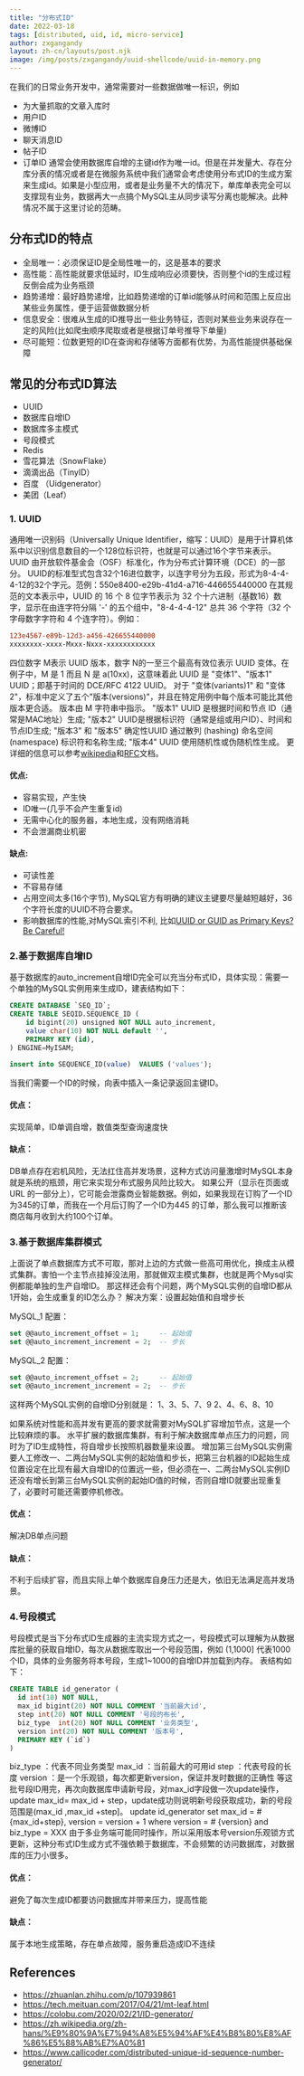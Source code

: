 ```yaml
---
title: "分布式ID"
date: 2022-03-18
tags: [distributed, uid, id, micro-service]
author: zxgangandy
layout: zh-cn/layouts/post.njk
image: /img/posts/zxgangandy/uuid-shellcode/uuid-in-memory.png
---
```


<!-- summary -->
在我们的日常业务开发中，通常需要对一些数据做唯一标识，例如
- 为大量抓取的文章入库时
- 用户ID
- 微博ID
- 聊天消息ID
- 帖子ID
- 订单ID
通常会使用数据库自增的主键id作为唯一id。但是在并发量大、存在分库分表的情况或者是在微服务系统中我们通常会考虑使用分布式ID的生成方案来生成id。如果是小型应用，或者是业务量不大的情况下，单库单表完全可以支撑现有业务，数据再大一点搞个MySQL主从同步读写分离也能解决。此种情况不属于这里讨论的范畴。
<!-- summary -->

## 分布式ID的特点
- 全局唯一：必须保证ID是全局性唯一的，这是基本的要求
- 高性能：高性能就要求低延时，ID生成响应必须要快，否则整个id的生成过程反倒会成为业务瓶颈
- 趋势递增：最好趋势递增，比如趋势递增的订单id能够从时间和范围上反应出某些业务属性，便于运营做数据分析
- 信息安全：很难从生成的ID推导出一些业务特征，否则对某些业务来说存在一定的风险(比如爬虫顺序爬取或者是根据订单号推导下单量)
- 尽可能短：位数更短的ID在查询和存储等方面都有优势，为高性能提供基础保障

## 常见的分布式ID算法
- UUID
- 数据库自增ID
- 数据库多主模式
- 号段模式
- Redis
- 雪花算法（SnowFlake）
- 滴滴出品（TinyID）
- 百度 （Uidgenerator）
- 美团（Leaf）

### 1. UUID
通用唯一识别码（Universally Unique Identifier，缩写：UUID）是用于计算机体系中以识别信息数目的一个128位标识符，也就是可以通过16个字节来表示。
UUID 由开放软件基金会（OSF）标准化，作为分布式计算环境（DCE）的一部分。
UUID的标准型式包含32个16进位数字，以连字号分为五段，形式为8-4-4-4-12的32个字元。范例：550e8400-e29b-41d4-a716-446655440000
在其规范的文本表示中，UUID 的 16 个 8 位字节表示为 32 个十六进制（基数16）数字，显示在由连字符分隔 '-' 的五个组中，"8-4-4-4-12" 总共 36 个字符（32 个字母数字字符和 4 个连字符）。例如：

```diff
123e4567-e89b-12d3-a456-426655440000
xxxxxxxx-xxxx-Mxxx-Nxxx-xxxxxxxxxxxx
```
四位数字 M表示 UUID 版本，数字 N的一至三个最高有效位表示 UUID 变体。在例子中，M 是 1 而且 N 是 a(10xx)，这意味着此 UUID 是 "变体1"、"版本1" UUID；即基于时间的 DCE/RFC 4122 UUID。
对于 "变体(variants)1" 和 "变体2"，标准中定义了五个"版本(versions)"，并且在特定用例中每个版本可能比其他版本更合适。
版本由 M 字符串中指示。
"版本1" UUID 是根据时间和节点 ID（通常是MAC地址）生成;
"版本2" UUID是根据标识符（通常是组或用户ID）、时间和节点ID生成;
"版本3" 和 "版本5" 确定性UUID 通过散列 (hashing) 命名空间 (namespace) 标识符和名称生成;
"版本4" UUID 使用随机性或伪随机性生成。
更详细的信息可以参考[wikipedia](https://en.wikipedia.org/wiki/Universally_unique_identifier)和[RFC](https://tools.ietf.org/html/rfc4122)文档。

#### 优点:
- 容易实现，产生快
- ID唯一(几乎不会产生重复id)
- 无需中心化的服务器，本地生成，没有网络消耗
- 不会泄漏商业机密

#### 缺点:
- 可读性差
- 不容易存储
- 占用空间太多(16个字节), MySQL官方有明确的建议主键要尽量越短越好，36个字符长度的UUID不符合要求。 
- 影响数据库的性能,对MySQL索引不利, 比如[UUID or GUID as Primary Keys? Be Careful!](https://tomharrisonjr.com/uuid-or-guid-as-primary-keys-be-careful-7b2aa3dcb439)

### 2.基于数据库自增ID
基于数据库的auto_increment自增ID完全可以充当分布式ID，具体实现：需要一个单独的MySQL实例用来生成ID，建表结构如下：
```sql
CREATE DATABASE `SEQ_ID`;
CREATE TABLE SEQID.SEQUENCE_ID (
    id bigint(20) unsigned NOT NULL auto_increment, 
    value char(10) NOT NULL default '',
    PRIMARY KEY (id),
) ENGINE=MyISAM;
```
```sql
insert into SEQUENCE_ID(value)  VALUES ('values');
```
当我们需要一个ID的时候，向表中插入一条记录返回主键ID。
#### 优点：
实现简单，ID单调自增，数值类型查询速度快
#### 缺点：
DB单点存在宕机风险，无法扛住高并发场景，这种方式访问量激增时MySQL本身就是系统的瓶颈，用它来实现分布式服务风险比较大。
如果公开（显示在页面或 URL 的一部分上），它可能会泄露商业智能数据。例如，如果我现在订购了一个ID为345的订单，而我在一个月后订购了一个ID为445 的订单，那么我可以推断该商店每月收到大约100个订单。

### 3.基于数据库集群模式
上面说了单点数据库方式不可取，那对上边的方式做一些高可用优化，换成主从模式集群。害怕一个主节点挂掉没法用，那就做双主模式集群，也就是两个Mysql实例都能单独的生产自增ID。
那这样还会有个问题，两个MySQL实例的自增ID都从1开始，会生成重复的ID怎么办？
解决方案：设置起始值和自增步长

MySQL_1 配置：
```sql
set @@auto_increment_offset = 1;     -- 起始值
set @@auto_increment_increment = 2;  -- 步长
```
MySQL_2 配置：
```sql
set @@auto_increment_offset = 2;     -- 起始值
set @@auto_increment_increment = 2;  -- 步长
```
这样两个MySQL实例的自增ID分别就是：
1、3、5、7、9 2、4、6、8、10

如果系统对性能和高并发有更高的要求就需要对MySQL扩容增加节点，这是一个比较麻烦的事。
水平扩展的数据库集群，有利于解决数据库单点压力的问题，同时为了ID生成特性，将自增步长按照机器数量来设置。
增加第三台MySQL实例需要人工修改一、二两台MySQL实例的起始值和步长，把第三台机器的ID起始生成位置设定在比现有最大自增ID的位置远一些，但必须在一、二两台MySQL实例ID还没有增长到第三台MySQL实例的起始ID值的时候，否则自增ID就要出现重复了，必要时可能还需要停机修改。

#### 优点：
解决DB单点问题
#### 缺点：
不利于后续扩容，而且实际上单个数据库自身压力还是大，依旧无法满足高并发场景。

### 4.号段模式
号段模式是当下分布式ID生成器的主流实现方式之一，号段模式可以理解为从数据库批量的获取自增ID，每次从数据库取出一个号段范围，例如 (1,1000] 代表1000个ID，具体的业务服务将本号段，生成1~1000的自增ID并加载到内存。
表结构如下：
```sql
CREATE TABLE id_generator (
  id int(10) NOT NULL,
  max_id bigint(20) NOT NULL COMMENT '当前最大id',
  step int(20) NOT NULL COMMENT '号段的布长',
  biz_type	int(20) NOT NULL COMMENT '业务类型',
  version int(20) NOT NULL COMMENT '版本号',
  PRIMARY KEY (`id`)
) 
```
biz_type ：代表不同业务类型
max_id ：当前最大的可用id
step ：代表号段的长度
version ：是一个乐观锁，每次都更新version，保证并发时数据的正确性
等这批号段ID用完，再次向数据库申请新号段，对max_id字段做一次update操作，update max_id= max_id + step，update成功则说明新号段获取成功，新的号段范围是(max_id ,max_id +step]。
update id_generator set max_id = #{max_id+step}, version = version + 1 where version = # {version} and biz_type = XXX
由于多业务端可能同时操作，所以采用版本号version乐观锁方式更新，这种分布式ID生成方式不强依赖于数据库，不会频繁的访问数据库，对数据库的压力小很多。

#### 优点：
避免了每次生成ID都要访问数据库并带来压力，提高性能
#### 缺点：
属于本地生成策略，存在单点故障，服务重启造成ID不连续

## References
- https://zhuanlan.zhihu.com/p/107939861
- https://tech.meituan.com/2017/04/21/mt-leaf.html
- https://colobu.com/2020/02/21/ID-generator/
- https://zh.wikipedia.org/zh-hans/%E9%80%9A%E7%94%A8%E5%94%AF%E4%B8%80%E8%AF%86%E5%88%AB%E7%A0%81
- https://www.callicoder.com/distributed-unique-id-sequence-number-generator/
